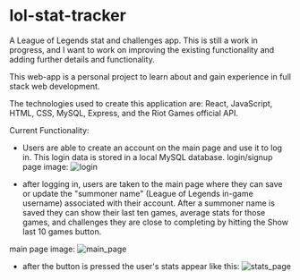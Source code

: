 # lol-stat-tracker
A League of Legends stat and challenges app. This is still a work in progress, and I want to work on improving the existing functionality and adding further details and functionality. 

This web-app is a personal project to learn about and gain experience in full stack web development.

The technologies used to create this application are: React, JavaScript, HTML, CSS, MySQL, Express, and the Riot Games official API.

Current Functionality:
- Users are able to create an account on the main page and use it to log in. This login data is stored in a local MySQL database.
login/signup page image: 
![login](https://user-images.githubusercontent.com/60161178/223221612-77263199-9e95-448b-b5c1-40cd9758b64a.png)

- after logging in, users are taken to the main page where they can save or update the "summoner name" (League of Legends in-game username) associated with their account.
After a summoner name is saved they can show their last ten games, average stats for those games, and challenges they are close to completing by hitting the 
Show last 10 games button.

main page image:
![main_page](https://user-images.githubusercontent.com/60161178/223222589-68457169-61dc-4a4f-8d99-94d6c5510366.png)


- after the button is pressed the user's stats appear like this:
![stats_page](https://user-images.githubusercontent.com/60161178/223222810-0ea1468d-e9aa-4873-8cde-8fbeb640277c.png)
